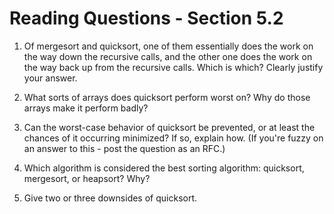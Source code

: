 # Reading Questions - Section 5.2

1. Of mergesort and quicksort, one of them essentially does the work on the way down the recursive calls, and the other one does the work on the way back up from the recursive calls. Which is which? Clearly justify your answer.


2. What sorts of arrays does quicksort perform worst on? Why do those arrays make it perform badly?


3. Can the worst-case behavior of quicksort be prevented, or at least the chances of it occurring minimized? If so, explain how. (If you're fuzzy on an answer to this - post the question as an RFC.)


4. Which algorithm is considered the best sorting algorithm: quicksort, mergesort, or heapsort? Why?


5. Give two or three downsides of quicksort.


